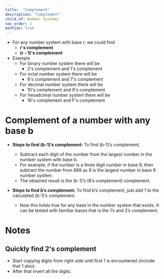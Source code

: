 ```yaml
---
title:  "Complement"
description: "Complement"
child_of: Number Systems
nav_order: 2
mathjax: true
---
```


- For any number system with base r; we could find
	- **r's complement**
	- **(r - 1)'s complement**
- Example
	- For binary number system there will be
		- 2's complement and 1's complement
	- For octal number system there will be
		- 8's complement and 7's complement
	- For decimal number system there will be
		- 10's complement and 9's complement
	- For hexadcimal number system there will be
		- 16's complement and F's complement


# Complement of a number with any base b

- **Steps to find (b-1)’s complement:** To find (b-1)’s complement,

	- Subtract each digit of the number from the largest number in the number system with base b.
	- For example, if the number is a three digit number in base 9, then subtract the number from 888 as 8 is the largest number in base 9 number system.
	- The obtained result is the (b-1)’s (8’s complement) complement.

- **Steps to find b’s complement:** To find b’s complement, just add 1 to the calculated (b-1)’s complement.
	
	- Now this holds true for any base in the number system that exists. It can be tested with familiar bases that is the 1’s and 2’s complement.

# Notes

## Quickly find 2's complement

- Start copying digits from right side until first 1 is encountered (include that 1 also).
- After that invert all the digits.